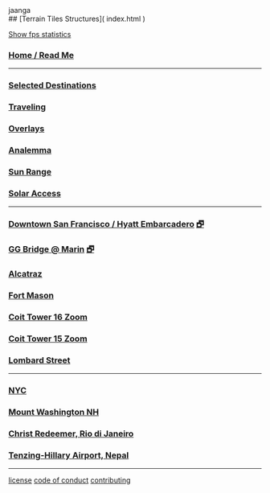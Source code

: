 <p style=margin:0;padding:0; >jaanga</p>
## [Terrain Tiles Structures]( index.html )

<a href="javascript:(function(){var script=document.createElement('script');script.onload=function(){var stats=new Stats();document.body.appendChild(stats.dom);requestAnimationFrame(function loop(){stats.update();requestAnimationFrame(loop)});};script.src='http://rawgit.com/mrdoob/stats.js/master/build/stats.min.js';document.head.appendChild(script);})()" title="Mr.doob's Stats.js / frames per second" >Show fps statistics</a>

### [Home / Read Me]( #menu.md )


***

### [Selected Destinations]( #menu-locations.md )
### [Traveling]( #menu-traveling.md )
### [Overlays]( #menu-overlays.md )
### [Analemma]( #menu-analemma.md )
### [Sun Range]( #menu-sun-range.md )
### [Solar Access]( #menu-solar-access.md )

*** 

### [Downtown San Francisco / Hyatt Embarcadero]( #terrain-tiles-structures-r3.html#^latitude^:^37.796^,^longitude^:^-122.398^,^zoom^:^16^,^offsetUTC^:^-420^ "86 structures" ) [&#x1F5D7;]( terrain-tiles-structures-r3.html#^latitude^:^37.796^,^longitude^:^-122.398^,^zoom^:^16^ )

<!--
### [Terrain Tiles Structures]( #terrain-tiles-structures-r3.html "Downtown San Francisco / Hyatt Embarcadero 86 Structures" ) [&#x1F5D7;]( terrain-tiles-structures-r3.html "Full screen" )

### [San Francisco ]( #terrain-tiles-structures-r3.html#^latitude^:^37.796^,^longitude^:^-122.398^,^zoom^:^16^,^offsetUTC^:^-420^ "86 structures" )

[&#x1F5D7;](  )
-->

### [GG Bridge @ Marin]( #terrain-tiles-structures-r3.html#^latitude^:^37.826068,^,^longitude^:^-122.479592^,^zoom^:^15^,^offsetUTC^:^-420^ "10 structures" ) [&#x1F5D7;]( terrain-tiles-structures-r3.html#^latitude^:^37.826068,^,^longitude^:^-122.479592^,^zoom^:^15^ )

### [Alcatraz]( #terrain-tiles-structures-r3.html#^latitude^:^37.8270^,^longitude^:^-122.423^,^zoom^:^16^,^offsetUTC^:^-420^ "12 structures" )

### [Fort Mason]( #terrain-tiles-structures-r3.html#^latitude^:^37.807835^,^longitude^:^-122.427333^,^zoom^:^15^,^offsetUTC^:^-420^ "107 structures")

### [Coit Tower 16 Zoom]( #terrain-tiles-structures-r3.html#^latitude^:^37.8024^,^longitude^:^-122.4058^,^zoom^:^16^,^offsetUTC^:^-420^ "553 structures" )

### [Coit Tower 15 Zoom]( #terrain-tiles-structures-r3.html#^latitude^:^37.8024^,^longitude^:^-122.4058^,^zoom^:^15^,^offsetUTC^:^-420^ "1395 structures" )

### [Lombard Street]( #terrain-tiles-structures-r3.html#^latitude^:^37.8025097^,^longitude^:^-122.419788^,^zoom^:^16^,^offsetUTC^:^-420^ "1395 structures" )

***

### [NYC]( #terrain-tiles-structures-r3.html#^latitude^:^40.7128^,^longitude^:^-74.0059^,^zoom^:^16^,^offsetUTC^:^-240^ "284 structures" )

### [Mount Washington NH]( #terrain-tiles-structures-r3.html#^latitude^:^44.27058539999999^,^longitude^:^-71.3032723^,^zoom^:^15^,^offsetUTC^:^-240^ "4 structures" )

### [Christ Redeemer, Rio di Janeiro]( #terrain-tiles-structures-r3.html#^latitude^:^-22.951916^,^longitude^:^-43.21048719999999^,^zoom^:^15^,^offsetUTC^:^-180^ "7 structures" )

### [Tenzing-Hillary Airport, Nepal]( #terrain-tiles-structures-r3.html#^latitude^:^27.68777799999999^,^longitude^:^86.73138360000007^,^zoom^:^15^,^offsetUTC^:^345^ "77 structures" )
 

***

[license]( #ftr-license.md )
[code of conduct]( #ftr-code-of-conduct.md )
[contributing]( #ftr-contributing.md )
